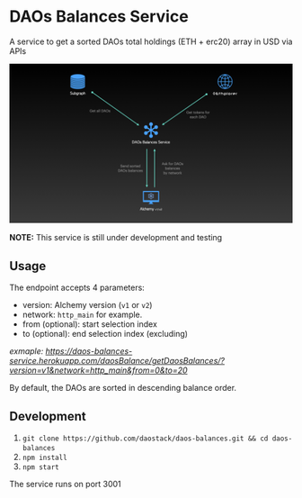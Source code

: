 # DAOs Balances Service

A service to get a sorted DAOs total holdings (ETH + erc20) array in USD via APIs

![image](./images/daos-balances-service-graph.jpeg)

**NOTE:** This service is still under development and testing

## Usage

The endpoint accepts 4 parameters:
- version: Alchemy version (`v1` or `v2`)
- network: `http_main` for example.
- from (optional): start selection index
- to (optional): end selection index (excluding)

*exmaple: https://daos-balances-service.herokuapp.com/daosBalance/getDaosBalances/?version=v1&network=http_main&from=0&to=20*

By default, the DAOs are sorted in descending balance order.


## Development

1. `git clone https://github.com/daostack/daos-balances.git && cd daos-balances`
2. `npm install`
3. `npm start`

The service runs on port 3001
